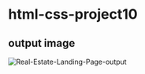# html-css-project10
## output image
![Real-Estate-Landing-Page-output](https://user-images.githubusercontent.com/119026562/233784657-a9066edf-331e-4d2e-b2e1-f3fd3ba9a905.png)

